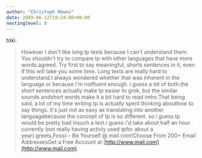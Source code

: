 ```yaml
---
author: "Christoph Mewes"
date: 2009-06-12T19:24:00+00:00
nestinglevel: 0
---
```

toki.
> However I don't like long tp texts because I can't understand them.
> You shouldn't try to compare tp with other languages that have more
> words.agreed.
> Try first to say meaningful, shorts sentences in it, even if this
> will take you some time. Long texts are really hard to understand.I always wondered whether that was inherent in the language or because i'm notfluent enough. i guess a bit of both.the short sentences actually make tp easier to grok, but the similar sounds andshort words make it a bit hard to read imho.That being said, a lot of my time writing tp is actually spent thinking abouthow to say things. it's just not as easy as translating into another languagebecause the concept of tp is so different. so i guess tp would be pretty bad insuch a test.i guess i'd take about half an hour currently (not really having activly used tpfor about a year).greets,Fossi--
Be Yourself @ mail.com!Choose From 200+ Email AddressesGet a Free Account at [http://www.mail.com](http://www.mail.com)